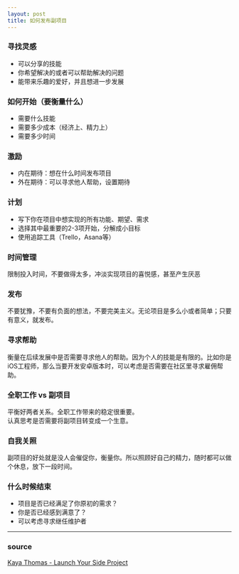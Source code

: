 ```yaml
---
layout: post
title: 如何发布副项目
---
```


### 寻找灵感

* 可以分享的技能
* 你希望解决的或者可以帮助解决的问题
* 能带来乐趣的爱好，并且想进一步发展

### 如何开始（要衡量什么）

* 需要什么技能
* 需要多少成本（经济上、精力上）
* 需要多少时间

### 激励

* 内在期待：想在什么时间发布项目
* 外在期待：可以寻求他人帮助，设置期待

### 计划

* 写下你在项目中想实现的所有功能、期望、需求
* 选择其中最重要的2-3项开始，分解成小目标
* 使用追踪工具（Trello，Asana等）

### 时间管理

限制投入时间，不要做得太多，冲淡实现项目的喜悦感，甚至产生厌恶

### 发布

不要犹豫，不要有负面的想法，不要完美主义。无论项目是多么小或者简单；只要有意义，就发布。

### 寻求帮助

衡量在后续发展中是否需要寻求他人的帮助。因为个人的技能是有限的。比如你是iOS工程师，那么当要开发安卓版本时，可以考虑是否需要在社区里寻求雇佣帮助。

### 全职工作 vs 副项目

平衡好两者关系。全职工作带来的稳定很重要。  
认真思考是否需要将副项目转变成一个生意。

### 自我关照

副项目的好处就是没人会催促你，衡量你。所以照顾好自己的精力，随时都可以做个休息，放下一段时间。

### 什么时候结束

* 项目是否已经满足了你原初的需求？
* 你是否已经感到满意了？
* 可以考虑寻求继任维护者

---

### source

[Kaya Thomas - Launch Your Side Project](https://youtu.be/Phrt30c2Jks)
